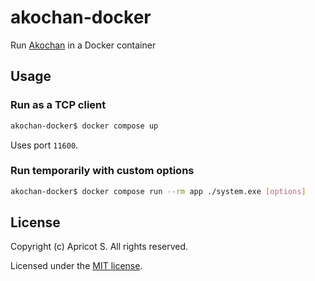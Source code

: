 # akochan-docker

Run [Akochan](https://github.com/critter-mj/akochan) in a Docker container

## Usage

### Run as a TCP client

```sh
akochan-docker$ docker compose up
```

Uses port `11600`.

### Run temporarily with custom options

```sh
akochan-docker$ docker compose run --rm app ./system.exe [options]
```

## License

Copyright (c) Apricot S. All rights reserved.

Licensed under the [MIT license](LICENSE).
